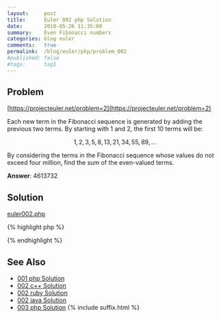 ```yaml
---
layout:     post
title:      Euler 002 php Solution
date:       2018-05-26 11:35:00
summary:    Even Fibonacci numbers
categories: blog euler
comments:   true
permalink:  /blog/euler/php/problem_002
#published: false
#tags:      tag1
---
```


## Problem

[https://projecteuler.net/problem=2](https://projecteuler.net/problem=2)

Each new term in the Fibonacci sequence is generated by adding the previous two terms. By starting with 1 and 2, the first 10 terms will be:

$$1, 2, 3, 5, 8, 13, 21, 34, 55, 89, ...$$

By considering the terms in the Fibonacci sequence whose values do not exceed four million, find the sum of the even-valued terms.

**Answer**: 4613732

## Solution

[euler002.php](https://gitlab.com/tvarley/euler/-/blob/master/php/euler002.php)

{% highlight php %}
<?php

function euler_solution_002($upper)
{
  $fib1 = 1;
  $fib2 = 1;
  $result = 0;
  $summed = 0;

  while ($result < $upper) {
    if (($result % 2) == 0) {
      $summed += $result;
    }

    $result = $fib1 + $fib2;
    $fib2 = $fib1;
    $fib1 = $result;
  }
  return $summed;
}

echo euler_solution_002(4000000);

?>
{% endhighlight %}

## See Also
* [001 php Solution]({{site.baseurl}}/blog/euler/php/problem_001)
* [002 c++ Solution]({{site.baseurl}}/blog/euler/cpp/problem_002)
* [002 ruby Solution]({{site.baseurl}}/blog/euler/ruby/problem_002)
* [002 java Solution]({{site.baseurl}}/blog/euler/java/problem_002)
* [003 php Solution]({{site.baseurl}}/blog/euler/php/problem_003)
{% include suffix.html %}
